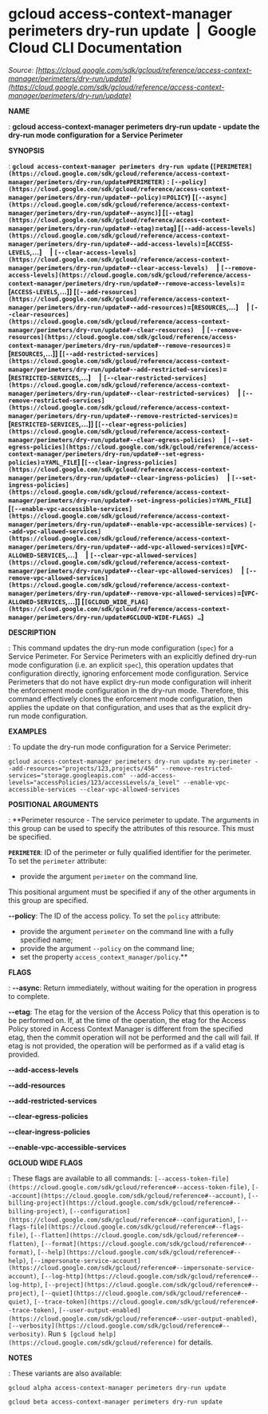 # gcloud access-context-manager perimeters dry-run update  |  Google Cloud CLI Documentation

*Source: [https://cloud.google.com/sdk/gcloud/reference/access-context-manager/perimeters/dry-run/update](https://cloud.google.com/sdk/gcloud/reference/access-context-manager/perimeters/dry-run/update)*

**NAME**

: **gcloud access-context-manager perimeters dry-run update - update the dry-run mode configuration for a Service Perimeter**

**SYNOPSIS**

: **`gcloud access-context-manager perimeters dry-run update` (`[PERIMETER](https://cloud.google.com/sdk/gcloud/reference/access-context-manager/perimeters/dry-run/update#PERIMETER)` : `[--policy](https://cloud.google.com/sdk/gcloud/reference/access-context-manager/perimeters/dry-run/update#--policy)`=`POLICY`) [`[--async](https://cloud.google.com/sdk/gcloud/reference/access-context-manager/perimeters/dry-run/update#--async)`] [`[--etag](https://cloud.google.com/sdk/gcloud/reference/access-context-manager/perimeters/dry-run/update#--etag)`=`etag`] [`[--add-access-levels](https://cloud.google.com/sdk/gcloud/reference/access-context-manager/perimeters/dry-run/update#--add-access-levels)`=[`ACCESS-LEVELS`,…]     | `[--clear-access-levels](https://cloud.google.com/sdk/gcloud/reference/access-context-manager/perimeters/dry-run/update#--clear-access-levels)`     | `[--remove-access-levels](https://cloud.google.com/sdk/gcloud/reference/access-context-manager/perimeters/dry-run/update#--remove-access-levels)`=[`ACCESS-LEVELS`,…]] [`[--add-resources](https://cloud.google.com/sdk/gcloud/reference/access-context-manager/perimeters/dry-run/update#--add-resources)`=[`RESOURCES`,…]     | `[--clear-resources](https://cloud.google.com/sdk/gcloud/reference/access-context-manager/perimeters/dry-run/update#--clear-resources)`     | `[--remove-resources](https://cloud.google.com/sdk/gcloud/reference/access-context-manager/perimeters/dry-run/update#--remove-resources)`=[`RESOURCES`,…]] [`[--add-restricted-services](https://cloud.google.com/sdk/gcloud/reference/access-context-manager/perimeters/dry-run/update#--add-restricted-services)`=[`RESTRICTED-SERVICES`,…]     | `[--clear-restricted-services](https://cloud.google.com/sdk/gcloud/reference/access-context-manager/perimeters/dry-run/update#--clear-restricted-services)`     | `[--remove-restricted-services](https://cloud.google.com/sdk/gcloud/reference/access-context-manager/perimeters/dry-run/update#--remove-restricted-services)`=[`RESTRICTED-SERVICES`,…]] [`[--clear-egress-policies](https://cloud.google.com/sdk/gcloud/reference/access-context-manager/perimeters/dry-run/update#--clear-egress-policies)`     | `[--set-egress-policies](https://cloud.google.com/sdk/gcloud/reference/access-context-manager/perimeters/dry-run/update#--set-egress-policies)`=`YAML_FILE`] [`[--clear-ingress-policies](https://cloud.google.com/sdk/gcloud/reference/access-context-manager/perimeters/dry-run/update#--clear-ingress-policies)`     | `[--set-ingress-policies](https://cloud.google.com/sdk/gcloud/reference/access-context-manager/perimeters/dry-run/update#--set-ingress-policies)`=`YAML_FILE`] [`[--enable-vpc-accessible-services](https://cloud.google.com/sdk/gcloud/reference/access-context-manager/perimeters/dry-run/update#--enable-vpc-accessible-services)` `[--add-vpc-allowed-services](https://cloud.google.com/sdk/gcloud/reference/access-context-manager/perimeters/dry-run/update#--add-vpc-allowed-services)`=[`VPC-ALLOWED-SERVICES`,…]     | `[--clear-vpc-allowed-services](https://cloud.google.com/sdk/gcloud/reference/access-context-manager/perimeters/dry-run/update#--clear-vpc-allowed-services)`     | `[--remove-vpc-allowed-services](https://cloud.google.com/sdk/gcloud/reference/access-context-manager/perimeters/dry-run/update#--remove-vpc-allowed-services)`=[`VPC-ALLOWED-SERVICES`,…]] [`[GCLOUD_WIDE_FLAG](https://cloud.google.com/sdk/gcloud/reference/access-context-manager/perimeters/dry-run/update#GCLOUD-WIDE-FLAGS) …`]**

**DESCRIPTION**

: This command updates the dry-run mode configuration (`spec`) for a
Service Perimeter.
For Service Perimeters with an explicitly defined dry-run mode configuration
(i.e. an explicit `spec`), this operation updates that configuration
directly, ignoring enforcement mode configuration.
Service Perimeters that do not have explict dry-run mode configuration will
inherit the enforcement mode configuration in the dry-run mode. Therefore, this
command effectively clones the enforcement mode configuration, then applies the
update on that configuration, and uses that as the explicit dry-run mode
configuration.

**EXAMPLES**

: To update the dry-run mode configuration for a Service Perimeter:

```
gcloud access-context-manager perimeters dry-run update my-perimeter --add-resources="projects/123,projects/456" --remove-restricted-services="storage.googleapis.com" --add-access-levels="accessPolicies/123/accessLevels/a_level" --enable-vpc-accessible-services --clear-vpc-allowed-services
```

**POSITIONAL ARGUMENTS**

: **Perimeter resource - The service perimeter to update. The arguments in this
group can be used to specify the attributes of this resource.
This must be specified.

**`PERIMETER`**:
ID of the perimeter or fully qualified identifier for the perimeter.
To set the `perimeter` attribute:

- provide the argument `perimeter` on the command line.

This positional argument must be specified if any of the other arguments in this
group are specified.

**--policy**:
The ID of the access policy.
To set the `policy` attribute:

- provide the argument `perimeter` on the command line with a fully
specified name;
- provide the argument `--policy` on the command line;
- set the property `access_context_manager/policy`.**

**FLAGS**

: **--async**:
Return immediately, without waiting for the operation in progress to complete.

**--etag**:
The etag for the version of the Access Policy that this operation is to be
performed on. If, at the time of the operation, the etag for the Access Policy
stored in Access Context Manager is different from the specified etag, then the
commit operation will not be performed and the call will fail. If etag is not
provided, the operation will be performed as if a valid etag is provided.

**--add-access-levels**

**--add-resources**

**--add-restricted-services**

**--clear-egress-policies**

**--clear-ingress-policies**

**--enable-vpc-accessible-services**

**GCLOUD WIDE FLAGS**

: These flags are available to all commands: `[--access-token-file](https://cloud.google.com/sdk/gcloud/reference#--access-token-file)`,
`[--account](https://cloud.google.com/sdk/gcloud/reference#--account)`, `[--billing-project](https://cloud.google.com/sdk/gcloud/reference#--billing-project)`,
`[--configuration](https://cloud.google.com/sdk/gcloud/reference#--configuration)`,
`[--flags-file](https://cloud.google.com/sdk/gcloud/reference#--flags-file)`,
`[--flatten](https://cloud.google.com/sdk/gcloud/reference#--flatten)`, `[--format](https://cloud.google.com/sdk/gcloud/reference#--format)`, `[--help](https://cloud.google.com/sdk/gcloud/reference#--help)`, `[--impersonate-service-account](https://cloud.google.com/sdk/gcloud/reference#--impersonate-service-account)`,
`[--log-http](https://cloud.google.com/sdk/gcloud/reference#--log-http)`,
`[--project](https://cloud.google.com/sdk/gcloud/reference#--project)`, `[--quiet](https://cloud.google.com/sdk/gcloud/reference#--quiet)`, `[--trace-token](https://cloud.google.com/sdk/gcloud/reference#--trace-token)`, `[--user-output-enabled](https://cloud.google.com/sdk/gcloud/reference#--user-output-enabled)`,
`[--verbosity](https://cloud.google.com/sdk/gcloud/reference#--verbosity)`.
Run `$ [gcloud help](https://cloud.google.com/sdk/gcloud/reference)` for details.

**NOTES**

: These variants are also available:

```
gcloud alpha access-context-manager perimeters dry-run update
```

```
gcloud beta access-context-manager perimeters dry-run update
```